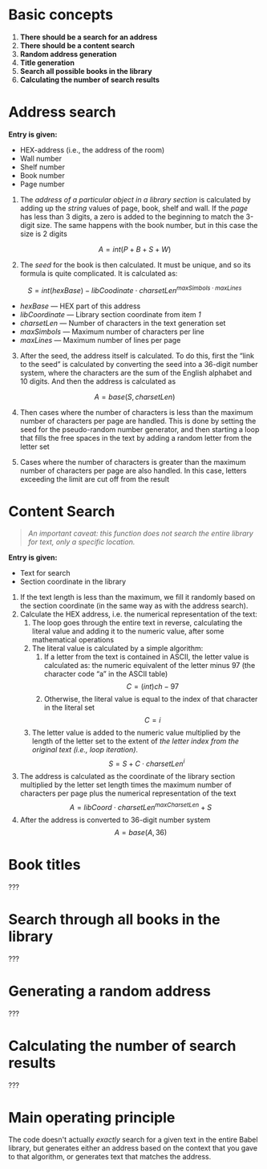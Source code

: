# Basic concepts

1. **There should be a search for an address**
2. **There should be a content search**
3. **Random address generation**
4. **Title generation**
5. **Search all possible books in the library**
6. **Calculating the number of search results**
# Address search

**Entry is given:**
- HEX-address (i.e., the address of the room)
- Wall number
- Shelf number
- Book number
- Page number

1. The *address of a particular object in a library section* is calculated by adding up the *string* values of page, book, shelf and wall. If the *page* has less than 3 digits, a zero is added to the beginning to match the 3-digit size. The same happens with the book number, but in this case the size is 2 digits

$$
A = int(P + B + S + W)
$$

2. The *seed* for the book is then calculated. It must be unique, and so its formula is quite complicated. It is calculated as:

$$
S = int(hexBase) - libCoodinate \cdot charsetLen^{maxSimbols \cdot maxLines} 
$$

- *hexBase* — HEX part of this address
- *libCoordinate* — Library section coordinate from item *1*
- *charsetLen* — Number of characters in the text generation set
- *maxSimbols* — Maximum number of characters per line
- *maxLines* — Maximum number of lines per page

3. After the seed, the address itself is calculated. To do this, first the “link to the seed” is calculated by converting the seed into a 36-digit number system, where the characters are the sum of the English alphabet and 10 digits. And then the address is calculated as

$$A = base(S, charsetLen)$$

4. Then cases where the number of characters is less than the maximum number of characters per page are handled. This is done by setting the seed for the pseudo-random number generator, and then starting a loop that fills the free spaces in the text by adding a random letter from the letter set

5. Cases where the number of characters is greater than the maximum number of characters per page are also handled. In this case, letters exceeding the limit are cut off from the result

# Content Search

> *An important caveat: this function does not search the entire library for text, only a specific location.*


**Entry is given:**
- Text for search
- Section coordinate in the library

1. If the text length is less than the maximum, we fill it randomly based on the section coordinate (in the same way as with the address search). 
2. Calculate the HEX address, i.e. the numerical representation of the text:
	1. The loop goes through the entire text in reverse, calculating the literal value and adding it to the numeric value, after some mathematical operations
	2. The literal value is calculated by a simple algorithm:
		1. If a letter from the text is contained in ASCII, the letter value is calculated as: the numeric equivalent of the letter minus 97 (the character code “a” in the ASCII table) $$C = (int)ch - 97$$
		2. Otherwise, the literal value is equal to the index of that character in the literal set $$C = i$$
	3. The letter value is added to the numeric value multiplied by the length of the letter set to the extent of *the letter index from the original text (i.e., loop iteration)*. $$S = S + C \cdot charsetLen^{i}$$
3. The address is calculated as the coordinate of the library section multiplied by the letter set length times the maximum number of characters per page plus the numerical representation of the text $$A = libCoord \cdot charsetLen^{maxCharsetLen} + S$$
4. After the address is converted to 36-digit number system 
$$A = base(A, 36)$$

# Book titles

???

# Search through all books in the library

???
# Generating a random address

???

# Calculating the number of search results

???

# Main operating principle
The code doesn't actually *exactly* search for a given text in the entire Babel library, but generates either an address based on the context that you gave to that algorithm, or generates text that matches the address.